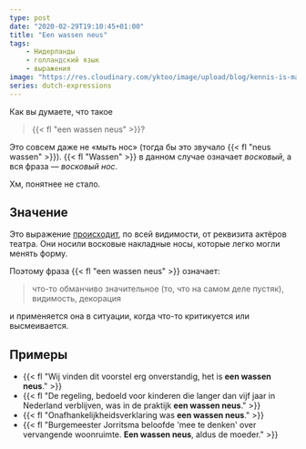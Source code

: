 ```yaml
---
type: post
date: "2020-02-29T19:10:45+01:00"
title: "Een wassen neus"
tags:
    - Нидерланды
    - голландский язык
    - выражения
image: "https://res.cloudinary.com/yktoo/image/upload/blog/kennis-is-macht.jpg"
series: dutch-expressions
---
```


Как вы думаете, что такое

> {{< fl "een wassen neus" >}}?

Это совсем даже не «мыть нос» (тогда бы это звучало {{< fl "neus wassen" >}}). {{< fl "Wassen" >}} в данном случае означает *восковый*, а вся фраза — *восковый нос*.

Хм, понятнее не стало.

<!--more-->

## Значение

Это выражение [происходит](https://onzetaal.nl/taaladvies/een-wassen-neus/), по всей видимости, от реквизита актёров театра. Они носили восковые накладные носы, которые легко могли менять форму.

Поэтому фраза {{< fl "een wassen neus" >}} означает:

> что-то обманчиво значительное (то, что на самом деле пустяк), видимость, декорация

и применяется она в ситуации, когда что-то критикуется или высмеивается.

## Примеры

* {{< fl "Wij vinden dit voorstel erg onverstandig, het is **een wassen neus**." >}}
* {{< fl "De regeling, bedoeld voor kinderen die langer dan vijf jaar in Nederland verblijven, was in de praktijk **een wassen neus**." >}}
* {{< fl "Onafhankelijkheidsverklaring was **een wassen neus**." >}}
* {{< fl "Burgemeester Jorritsma beloofde 'mee te denken' over vervangende woonruimte. **Een wassen neus**, aldus de moeder." >}}
